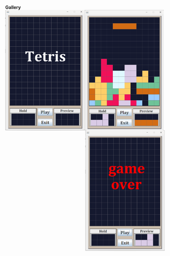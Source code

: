 **Gallery**<br>
<img align="left" height="380" src="https://github.com/wesley-db/Tetris/blob/main/menu.png">
<img align="center" height="380" src="https://github.com/wesley-db/Tetris/blob/main/game.png">
<img align="right" height="380" src="https://github.com/wesley-db/Tetris/blob/main/gameOver.png">
